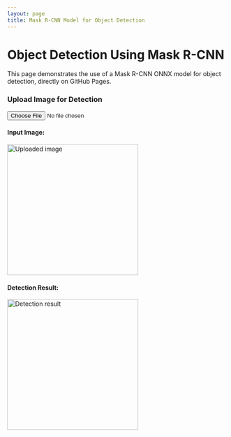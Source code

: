 ```yaml
---
layout: page
title: Mask R-CNN Model for Object Detection
---
```


# Object Detection Using Mask R-CNN

This page demonstrates the use of a Mask R-CNN ONNX model for object detection, directly on GitHub Pages.

<div>
  <h3>Upload Image for Detection</h3>
  <input type="file" id="fileInput" onchange="loadAndSegmentImage()"/>
  <br />
  <h4>Input Image:</h4>
  <img id="inputImage" width="300" alt="Uploaded image"/>
  <br />
  <h4>Detection Result:</h4>
  <img id="segmentationResult" width="300" alt="Detection result"/>
</div>

<script src="https://cdn.jsdelivr.net/npm/onnxruntime-web@1.10.0/dist/ort.min.js"></script>

<script>
  // URL for the ONNX model hosted on your GitHub Pages repo
  const modelURL = "https://cathaoiragnew.github.io/MaskRCNN-12-int8.onnx";  // Update with the correct URL for your model

  // Function to handle image upload and perform object detection
  async function loadAndSegmentImage() {
    const inputFile = document.getElementById('fileInput').files[0];
    if (!inputFile) {
      alert('Please upload an image first.');
      return;
    }

    // Load the image
    const img = document.getElementById('inputImage');
    img.src = URL.createObjectURL(inputFile);

    // Load the model
    try {
      const session = await ort.InferenceSession.create(modelURL);  // Correct method call using ort
      console.log("Model loaded successfully!");

      // Prepare image for inference
      const imageTensor = await prepareImageForInference(inputFile);

      // Run the model to get predictions
      const results = await session.run({ images: imageTensor });

      // Process results and show segmentation
      const segmentedImage = processSegmentationResults(results);
      
      // Show the segmented image
      const segmentationImageElement = document.getElementById('segmentationResult');
      segmentationImageElement.src = segmentedImage;
    } catch (error) {
      console.error("Error loading model:", error);
    }
  }

  // Helper function to convert image to tensor
  async function prepareImageForInference(imageFile) {
    const img = await loadImage(imageFile);
    const tensorData = preprocessImage(img, 800, 1066);
    
    // Reshape the tensor to have the correct dimensions: [1, 3, 800, 1066]
    const reshapedTensor = new ort.Tensor('float32', tensorData, [1, 3, 800, 1066]);  // 1 batch, 3 channels, 800x1066 image size
    
    return reshapedTensor;
  }

  // Load image into an HTMLImageElement
  function loadImage(file) {
    return new Promise((resolve, reject) => {
      const img = new Image();
      img.onload = () => resolve(img);
      img.onerror = reject;
      img.src = URL.createObjectURL(file);
    });
  }

  // Preprocess the image (resize and normalize it)
  function preprocessImage(img, width, height) {
    const canvas = document.createElement('canvas');
    const ctx = canvas.getContext('2d');
    canvas.width = width;
    canvas.height = height;
    ctx.drawImage(img, 0, 0, width, height);

    const imageData = ctx.getImageData(0, 0, width, height);
    const data = imageData.data;
    const normalizedData = new Float32Array(3 * width * height);

    for (let i = 0; i < data.length; i += 4) {
      const r = data[i] / 255.0;
      const g = data[i + 1] / 255.0;
      const b = data[i + 2] / 255.0;
      const idx = (i / 4) * 3;
      normalizedData[idx] = r;
      normalizedData[idx + 1] = g;
      normalizedData[idx + 2] = b;
    }

    return normalizedData;
  }

  // Post-process segmentation results to generate an image URL
  function processSegmentationResults(results) {
    const segmentationData = results[0].data;

    const canvas = document.createElement('canvas');
    const ctx = canvas.getContext('2d');
    const width = 800;
    const height = 1066;
    canvas.width = width;
    canvas.height = height;

    const imageData = ctx.createImageData(width, height);
    for (let i = 0; i < segmentationData.length; i++) {
      const value = Math.min(255, segmentationData[i] * 255);
      imageData.data[i * 4] = value;     // Red channel
      imageData.data[i * 4 + 1] = value; // Green channel
      imageData.data[i * 4 + 2] = value; // Blue channel
      imageData.data[i * 4 + 3] = 255;   // Alpha channel
    }

    ctx.putImageData(imageData, 0, 0);
    return canvas.toDataURL();
  }
</script>
